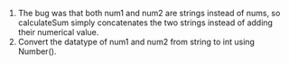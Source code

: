 1. The bug was that both num1 and num2 are strings instead of nums, so calculateSum simply concatenates the two strings instead of adding their numerical value.
2. Convert the datatype of num1 and num2 from string to int using Number().
